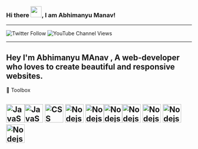 ### Hi there <img src="https://raw.githubusercontent.com/MartinHeinz/MartinHeinz/master/wave.gif" width="30px">, I am Abhimanyu Manav!
---
<!--  sdc sdmpc mfsdkl mfm -->
<img alt="Twitter Follow" src="https://img.shields.io/twitter/follow/AbhimanyuManav?style=social">  <img alt="YouTube Channel Views" 
src="https://img.shields.io/youtube/channel/views/UCBLAJaZ2HzChzsrwP5k7JIg?style=social">

---

Hey I'm Abhimanyu MAnav ,  A web-developer who loves to create beautiful and responsive websites.
---


🧰 Toolbox

<img src="https://cdn.worldvectorlogo.com/logos/html5.svg" alt="JavaScript Logo" width="50" height="50"/><img src="https://cdn.worldvectorlogo.com/logos/javascript.svg" alt="JavaScript Logo" width="50" height="50"/> <img src="https://cdn.worldvectorlogo.com/logos/css3.svg" alt="CSS Logo" width="50" height="50"/> <img src="https://cdn.worldvectorlogo.com/logos/nodejs.svg" alt="Nodejs Logo" width="50" height="50"/> <img src="https://cdn.worldvectorlogo.com/logos/bootstrap-4.svg" alt="Nodejs Logo" width="50" height="50"/><img src="https://cdn.worldvectorlogo.com/logos/git.svg" alt="Nodejs Logo" width="50" height="50"/><img src="https://cdn.worldvectorlogo.com/logos/github-icon.svg" alt="Nodejs Logo" width="50" height="50"/> <img src="https://cdn.worldvectorlogo.com/logos/visual-studio-code-1.svg" alt="Nodejs Logo" width="50" height="50"/> <img src="https://cdn.worldvectorlogo.com/logos/java-4.svg" alt="Nodejs Logo" width="50" height="50"/> <img src="https://cdn.worldvectorlogo.com/logos/npm.svg" alt="Nodejs Logo" width="50" height="50"/>
---


 <!--
**veerabhimanyu/veerabhimanyu** is a ✨ _special_ ✨ repository because its `README.md` (this file) appears on your GitHub profile.

Here are some ideas to get you started:

- 🔭 I’m currently working on ...
- 🌱 I’m currently learning ...
- 👯 I’m looking to collaborate on ...
- 🤔 I’m looking for help with ...
- 💬 Ask me about ...
- 📫 How to reach me: ...
- 😄 Pronouns: ...
- ⚡ Fun fact: ...
-->
